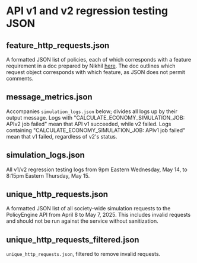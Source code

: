 # API v1 and v2 regression testing JSON

## feature_http_requests.json

A formatted JSON list of policies, each of which corresponds with a feature requirement in a doc prepared by Nikhil [here](https://docs.google.com/document/d/1S1edqwPEvUuRisLHD0ih3hi9F-hQMRsnRpSEVVMBm1M/edit?tab=t.0#heading=h.cxuruc7p8lyx). The doc outlines which request object corresponds with which feature, as JSON does not permit comments.

## message_metrics.json

Accompanies `simulation_logs.json` below; divides all logs up by their output message. Logs with "CALCULATE_ECONOMY_SIMULATION_JOB: APIv2 job failed" mean that API v1 succeeded, while v2 failed. Logs containing "CALCULATE_ECONOMY_SIMULATION_JOB: APIv1 job failed" mean that v1 failed, regardless of v2's status.

## simulation_logs.json

All v1/v2 regression testing logs from 9pm Eastern Wednesday, May 14, to 8:15pm Eastern Thursday, May 15.

## unique_http_requests.json

A formatted JSON list of all society-wide simulation requests to the PolicyEngine API from April 8 to May 7, 2025. This includes invalid requests and should not be run against the service without sanitization.

## unique_http_requests_filtered.json

`unique_http_requests.json`, filtered to remove invalid requests. 
